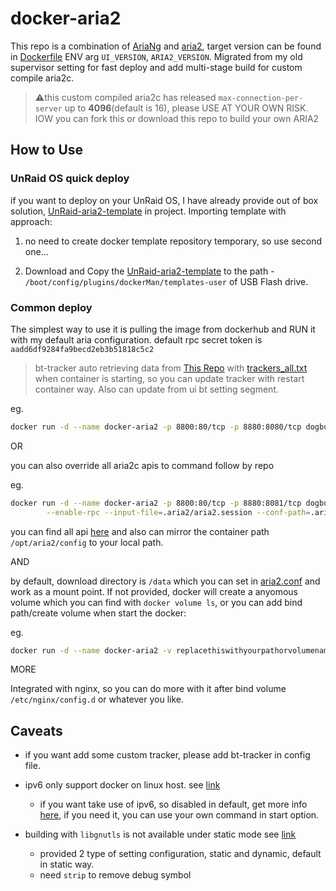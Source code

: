 # docker-aria2

This repo is a combination of [AriaNg](https://github.com/mayswind/AriaNg) and [aria2](https://github.com/aria2/aria2), target version can be found in [Dockerfile](./Dockerfile) ENV arg `UI_VERSION`, `ARIA2_VERSION`. Migrated from my old supervisor setting for fast deploy and add multi-stage build for custom compile aria2c.

> ⚠️this custom compiled aria2c has released `max-connection-per-server` up to __4096__(default is 16), please USE AT YOUR OWN RISK. IOW you can fork this or download this repo to build your own ARIA2

## How to Use

### UnRaid OS quick deploy

if you want to deploy on your UnRaid OS, I have already provide out of box solution, [UnRaid-aria2-template](./UnRaid-aria2-template.xml) in project. Importing template with approach:

1. no need to create docker template repository temporary, so use second one...

1. Download and Copy the [UnRaid-aria2-template](./UnRaid-aria2-template.xml) to the path - `/boot/config/plugins/dockerMan/templates-user` of USB Flash drive.

### Common deploy

The simplest way to use it is pulling the image from dockerhub and RUN it with my default aria configuration. default rpc secret token is `aadd6df9284fa9becd2eb3b51818c5c2`
> bt-tracker auto retrieving data from [This Repo](https://github.com/ngosang/trackerslist) with [trackers_all.txt](https://raw.githubusercontent.com/ngosang/trackerslist/master/trackers_all.txt) when container is starting, so you can update tracker with restart container way. Also can update from ui bt setting segment.

eg.

```sh
docker run -d --name docker-aria2 -p 8800:80/tcp -p 8880:8080/tcp dogbutcat/docker-aria2
```

OR

you can also override all aria2c apis to command follow by repo

eg.

```sh
docker run -d --name docker-aria2 -p 8800:80/tcp -p 8880:8081/tcp dogbutcat/docker-aria2 \
        --enable-rpc --input-file=.aria2/aria2.session --conf-path=.aria2/aria2.conf --rpc-secret=[new token] --rpc-listen-port=8081
```

you can find all api [here](https://aria2.github.io/manual/en/html/aria2c.html) and also can mirror the container path `/opt/aria2/config` to your local path.

AND

by default, download directory is `/data` which you can set in [aria2.conf](./config/aria2.conf) and work as a mount point. If not provided, docker will create a anyomous volume which you can find with `docker volume ls`, or you can add bind path/create volume when start the docker:

eg.

```sh
docker run -d --name docker-aria2 -v replacethiswithyourpathorvolumename:/data -p 8800:80/tcp -p 8880:8081/tcp dogbutcat/docker-aria2
```

MORE

Integrated with nginx, so you can do more with it after bind volume `/etc/nginx/config.d` or whatever you like.

## Caveats

- if you want add some custom tracker, please add bt-tracker in config file.

- ipv6 only support docker on linux host. see [link](https://docs.docker.com/config/daemon/ipv6/)
  - if you want take use of ipv6, so disabled in default, get more info [here](https://docs.docker.com/v17.09/engine/userguide/networking/default_network/ipv6/), if you need it, you can use your own command in start option.

- building with `libgnutls` is not available under static mode see [link](https://gitlab.com/gnutls/gnutls/issues/203)
  - provided 2 type of setting configuration, static and dynamic, default in static way.
  - need `strip` to remove debug symbol
